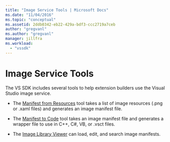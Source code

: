 ```yaml
---
title: "Image Service Tools | Microsoft Docs"
ms.date: "11/04/2016"
ms.topic: "conceptual"
ms.assetid: 2ddb0342-eb22-429a-bdf3-ccc2719a7ceb
author: "gregvanl"
ms.author: "gregvanl"
manager: jillfra
ms.workload:
  - "vssdk"
---
```

# Image Service Tools
The VS SDK includes several tools to help extension builders use the Visual Studio image service.

-   The [Manifest from Resources](../../extensibility/internals/manifest-from-resources.md) tool takes a list of image resources (.png or .xaml files) and generates an image manifest file.

-   The [Manifest to Code](../../extensibility/internals/manifest-to-code.md) tool takes an image manifest file and generates a wrapper file to use in C++, C#, VB, or .vsct files.

-   The [Image Library Viewer](../../extensibility/internals/image-library-viewer.md) can load, edit, and search image manifests.